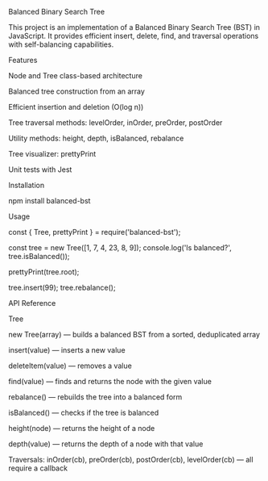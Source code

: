 Balanced Binary Search Tree

This project is an implementation of a Balanced Binary Search Tree (BST) in JavaScript. It provides efficient insert, delete, find, and traversal operations with self-balancing capabilities.

Features

Node and Tree class-based architecture

Balanced tree construction from an array

Efficient insertion and deletion (O(log n))

Tree traversal methods: levelOrder, inOrder, preOrder, postOrder

Utility methods: height, depth, isBalanced, rebalance

Tree visualizer: prettyPrint

Unit tests with Jest

Installation

npm install balanced-bst

Usage

const { Tree, prettyPrint } = require('balanced-bst');

const tree = new Tree([1, 7, 4, 23, 8, 9]);
console.log('Is balanced?', tree.isBalanced());

prettyPrint(tree.root);

tree.insert(99);
tree.rebalance();

API Reference

Tree

new Tree(array) — builds a balanced BST from a sorted, deduplicated array

insert(value) — inserts a new value

deleteItem(value) — removes a value

find(value) — finds and returns the node with the given value

rebalance() — rebuilds the tree into a balanced form

isBalanced() — checks if the tree is balanced

height(node) — returns the height of a node

depth(value) — returns the depth of a node with that value

Traversals: inOrder(cb), preOrder(cb), postOrder(cb), levelOrder(cb) — all require a callback
